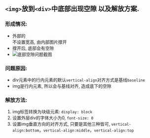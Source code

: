 ## `<img>`放到`<div>`中底部出现空隙 以及解放方案.

### 形成情况:
* 外部的<div>不设置宽高, 由内部图片撑开
* 撑开后, 底部会有空隙
* ![底部空隙问题截图](http://onh27ty1g.bkt.clouddn.com/img%E5%9C%A8div%E4%B8%AD%E5%BA%95%E9%83%A8%E5%87%BA%E7%8E%B0%E7%A9%BA%E9%9A%99.png)

### 问题原因:
* div元素中的行内元素的默认`vertical-align`对齐方式是基线`baseline`
* img是行内元素, 所以会与基线对齐, 造成底下的空隙

### 解放方法:
1. img标签转换为块级元素:  `display: block`
2. 设置外层div的字体大小为0, `font-size: 0`
3. 设置img垂直方向的对齐方式, 只要是其他三种皆可, `vertical-align:bottom`，`vertical-align:middle`，`vertical-align:top`


